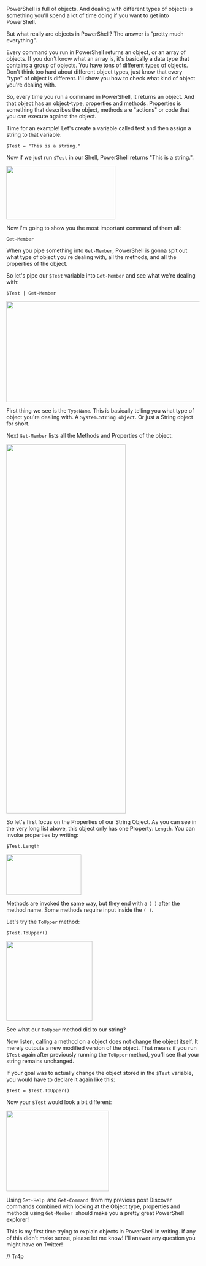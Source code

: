 PowerShell is full of objects. And dealing with different types of objects is something you'll spend a lot of time doing if you want to get into PowerShell.

But what really are objects in PowerShell? The answer is "pretty much everything".

Every command you run in PowerShell returns an object, or an array of objects. If you don't know what an array is, it's basically a data type that contains a group of objects. You have tons of different types of objects. Don't think too hard about different object types, just know that every "type" of object is different. I'll show you how to check what kind of object you're dealing with.

So, every time you run a command in PowerShell, it returns an object. And that object has an object-type, properties and methods. Properties is something that describes the object, methods are "actions" or code that you can execute against the object.

Time for an example! Let's create a variable called test and then assign a string to that variable:

``` 
$Test = "This is a string." 
```

Now if we just run `$Test` in our Shell, PowerShell returns "This is a string.".

<img class="alignnone size-full wp-image-46" src="https://tr4psec.files.wordpress.com/2018/06/teststring.png" width="284" height="139" />

Now I'm going to show you the most important command of them all:

``` 
Get-Member 
```

When you pipe something into `Get-Member`, PowerShell is gonna spit out what type of object you're dealing with, all the methods, and all the properties of the object.

So let's pipe our `$Test` variable into `Get-Member` and see what we're dealing with:

``` 
$Test | Get-Member 
```

<img class="alignnone size-full wp-image-47" src="https://tr4psec.files.wordpress.com/2018/06/testgm.png" width="695" height="262" />

First thing we see is the `TypeName`. This is basically telling you what type of object you're dealing with. A `System.String object`. Or just a String object for short.

Next `Get-Member` lists all the Methods and Properties of the object.

<img class="alignnone size-full wp-image-48" src="https://tr4psec.files.wordpress.com/2018/06/testgm2.png" width="311" height="962" />

So let's first focus on the Properties of our String Object. As you can see in the very long list above, this object only has one Property: `Length`. You can invoke properties by writing:

``` 
$Test.Length 
```

<img class="alignnone size-full wp-image-49" src="https://tr4psec.files.wordpress.com/2018/06/lenght.png" width="195" height="105" />

Methods are invoked the same way, but they end with a `( )` after the method name. Some methods require input inside the `( )`.

Let's try the `ToUpper` method:

``` 
$Test.ToUpper() 
```

<img class="alignnone size-full wp-image-50" src="https://tr4psec.files.wordpress.com/2018/06/toupper.png" width="224" height="208" />

See what our `ToUpper` method did to our string?

Now listen, calling a method on a object does not change the object itself. It merely outputs a new modified version of the object. That means if you run `$Test` again after previously running the `ToUpper` method, you'll see that your string remains unchanged.

If your goal was to actually change the object stored in the `$Test` variable, you would have to declare it again like this:

``` 
$Test = $Test.ToUpper() 
```

Now your `$Test` would look a bit different:

<img class="alignnone size-full wp-image-51" src="https://tr4psec.files.wordpress.com/2018/06/touppernew.png" width="267" height="210" />

Using `Get-Help `and `Get-Command `from my previous post Discover commands combined with looking at the Object type, properties and methods using `Get-Member `should make you a pretty great PowerShell explorer!

This is my first time trying to explain objects in PowerShell in writing. If any of this didn't make sense, please let me know! I'll answer any question you might have on Twitter!

// Tr4p